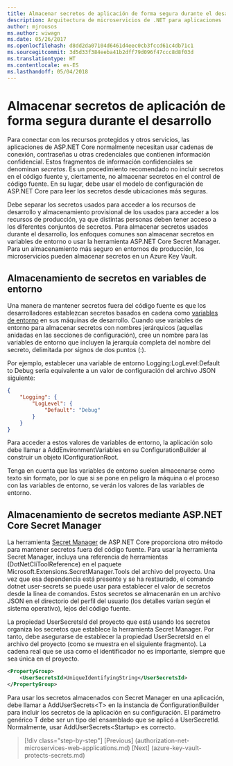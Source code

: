 ```yaml
---
title: Almacenar secretos de aplicación de forma segura durante el desarrollo
description: Arquitectura de microservicios de .NET para aplicaciones .NET en contenedores | Almacenar secretos de aplicación de forma segura durante el desarrollo
author: mjrousos
ms.author: wiwagn
ms.date: 05/26/2017
ms.openlocfilehash: d8dd2da07104d6461d4eec0cb3fccd61c4db71c1
ms.sourcegitcommit: 3d5d33f384eeba41b2dff79d096f47ccc8d8f03d
ms.translationtype: HT
ms.contentlocale: es-ES
ms.lasthandoff: 05/04/2018
---
```

# <a name="storing-application-secrets-safely-during-development"></a>Almacenar secretos de aplicación de forma segura durante el desarrollo

Para conectar con los recursos protegidos y otros servicios, las aplicaciones de ASP.NET Core normalmente necesitan usar cadenas de conexión, contraseñas u otras credenciales que contienen información confidencial. Estos fragmentos de información confidenciales se denominan *secretos*. Es un procedimiento recomendado no incluir secretos en el código fuente y, ciertamente, no almacenar secretos en el control de código fuente. En su lugar, debe usar el modelo de configuración de ASP.NET Core para leer los secretos desde ubicaciones más seguras.

Debe separar los secretos usados para acceder a los recursos de desarrollo y almacenamiento provisional de los usados para acceder a los recursos de producción, ya que distintas personas deben tener acceso a los diferentes conjuntos de secretos. Para almacenar secretos usados durante el desarrollo, los enfoques comunes son almacenar secretos en variables de entorno o usar la herramienta ASP.NET Core Secret Manager. Para un almacenamiento más seguro en entornos de producción, los microservicios pueden almacenar secretos en un Azure Key Vault.

## <a name="storing-secrets-in-environment-variables"></a>Almacenamiento de secretos en variables de entorno

Una manera de mantener secretos fuera del código fuente es que los desarrolladores establezcan secretos basados en cadena como [variables de entorno](https://docs.microsoft.com/aspnet/core/security/app-secrets#environment-variables) en sus máquinas de desarrollo. Cuando use variables de entorno para almacenar secretos con nombres jerárquicos (aquellas anidadas en las secciones de configuración), cree un nombre para las variables de entorno que incluyen la jerarquía completa del nombre del secreto, delimitada por signos de dos puntos (:).

Por ejemplo, establecer una variable de entorno Logging:LogLevel:Default to Debug sería equivalente a un valor de configuración del archivo JSON siguiente:

```json
{
    "Logging": {
        "LogLevel": {
            "Default": "Debug"
        }
    }
}
```

Para acceder a estos valores de variables de entorno, la aplicación solo debe llamar a AddEnvironmentVariables en su ConfigurationBuilder al construir un objeto IConfigurationRoot.

Tenga en cuenta que las variables de entorno suelen almacenarse como texto sin formato, por lo que si se pone en peligro la máquina o el proceso con las variables de entorno, se verán los valores de las variables de entorno.

## <a name="storing-secrets-using-the-aspnet-core-secret-manager"></a>Almacenamiento de secretos mediante ASP.NET Core Secret Manager

La herramienta [Secret Manager](https://docs.microsoft.com/aspnet/core/security/app-secrets#secret-manager) de ASP.NET Core proporciona otro método para mantener secretos fuera del código fuente. Para usar la herramienta Secret Manager, incluya una referencia de herramientas (DotNetCliToolReference) en el paquete Microsoft.Extensions.SecretManager.Tools del archivo del proyecto. Una vez que esa dependencia está presente y se ha restaurado, el comando dotnet user-secrets se puede usar para establecer el valor de secretos desde la línea de comandos. Estos secretos se almacenarán en un archivo JSON en el directorio del perfil del usuario (los detalles varían según el sistema operativo), lejos del código fuente.

La propiedad UserSecretsId del proyecto que está usando los secretos organiza los secretos que establece la herramienta Secret Manager. Por tanto, debe asegurarse de establecer la propiedad UserSecretsId en el archivo del proyecto (como se muestra en el siguiente fragmento). La cadena real que se usa como el identificador no es importante, siempre que sea única en el proyecto.

```xml
<PropertyGroup>
    <UserSecretsId>UniqueIdentifyingString</UserSecretsId>
</PropertyGroup>
```

Para usar los secretos almacenados con Secret Manager en una aplicación, debe llamar a AddUserSecrets&lt;T&gt; en la instancia de ConfigurationBuilder para incluir los secretos de la aplicación en su configuración. El parámetro genérico T debe ser un tipo del ensamblado que se aplicó a UserSecretId. Normalmente, usar AddUserSecrets&lt;Startup&gt; es correcto.


>[!div class="step-by-step"]
[Previous] (authorization-net-microservices-web-applications.md) [Next] (azure-key-vault-protects-secrets.md)
